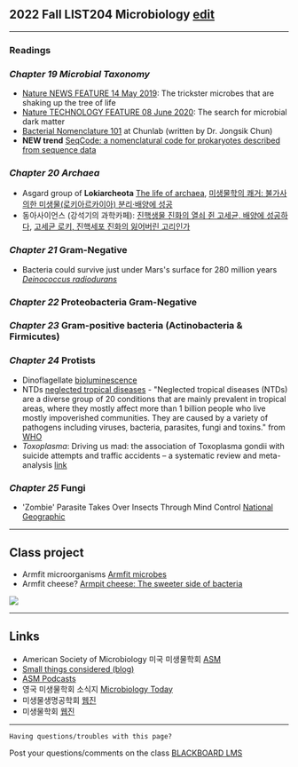 
## 2022 Fall LIST204 Microbiology [edit](https://github.com/igchoi/microbio-class)
---
### Readings

### _Chapter 19 Microbial Taxonomy_

* [Nature NEWS FEATURE 14 May 2019](https://www.nature.com/articles/d41586-019-01496-w): The trickster microbes that are shaking up the tree of life
* [Nature TECHNOLOGY FEATURE 08 June 2020](https://www.nature.com/articles/d41586-020-01684-z): The search for microbial dark matter
* [Bacterial Nomenclature 101](https://help.ezbiocloud.net/bacterial-nomenclature-101-and-how-to-describe-new-species/) at Chunlab (written by Dr. Jongsik Chun)
* __NEW trend__ [SeqCode: a nomenclatural code for prokaryotes described from sequence data](https://www.nature.com/articles/s41564-022-01214-9)

### _Chapter 20 Archaea_

* Asgard group of __Lokiarcheota__ [The life of archaea](https://www.nature.com/articles/d41586-020-00087-4), [미생물학의 쾌거: 불가사의한 미생물(로키아르카이아) 분리·배양에 성공](https://www.ibric.org/myboard/read.php?id=307839&Board=news)
* 동아사이언스 (강석기의 과학카페): [진핵생물 진화의 열쇠 쥔 고세균, 배양에 성공하다](https://www.dongascience.com/news.php?idx=30788), [고세균 로키, 진핵세포 진화의 잃어버린 고리인가](https://www.dongascience.com/news.php?idx=6896)


### _Chapter 21_ Gram-Negative

* Bacteria could survive just under Mars's surface for 280 million years [_Deinococcus radiodurans_](https://www.newscientist.com/article/2344099-bacteria-could-survive-just-under-marss-surface-for-280-million-years)

### _Chapter 22_ Proteobacteria Gram-Negative

### _Chapter 23_ Gram-positive bacteria (Actinobacteria & Firmicutes)

### _Chapter 24_ Protists
* Dinoflagellate [bioluminescence](https://www.youtube.com/watch?v=7tPKqeN2qos)
* NTDs [neglected tropical diseases](https://www.cdc.gov/globalhealth/ntd/diseases/index.html) - "Neglected tropical diseases (NTDs) are a diverse group of 20 conditions that are mainly prevalent in tropical areas, where they mostly affect more than 1 billion people who live mostly impoverished communities. They are caused by a variety of pathogens including viruses, bacteria, parasites, fungi and toxins." from [WHO](https://www.who.int/news-room/questions-and-answers/item/neglected-tropical-diseases)
* _Toxoplasma_: Driving us mad: the association of Toxoplasma gondii with suicide attempts and traffic accidents – a systematic review and meta-analysis [link](https://www.cambridge.org/core/journals/psychological-medicine/article/driving-us-mad-the-association-of-toxoplasma-gondii-with-suicide-attempts-and-traffic-accidents-a-systematic-review-and-metaanalysis/70570A7C590118DD547C6182802FF606)

### _Chapter 25_ Fungi
* 'Zombie' Parasite Takes Over Insects Through Mind Control [National Geographic](https://www.youtube.com/watch?v=vijGdWn5-h8)

---
## Class project
* Armfit microorganisms [Armfit microbes](http://robdunnlab.com/projects/armpit-microbes/)
* Armfit cheese? [Armpit cheese: The sweeter side of bacteria](https://www.newscientist.com/article/mg22029482-000-armpit-cheese-the-sweeter-side-of-bacteria/)
<img src="https://www.cell.com/cms/attachment/2007952068/2030507060/gr3.jpg">

---
## Links

* American Society of Microbiology 미국 미생물학회 [ASM](https://www.asm.org)
* [Small things considered (blog)](https://schaechter.asmblog.org/)
* [ASM Podcasts](https://www.asm.org/podcasts)
* 영국 미생물학회 소식지 [Microbiology Today](https://microbiologysociety.org/publication/current-issue/)
* 미생물생명공학회 [웹진](http://www.e-bioindustry.or.kr/index.html)
* 미생물학회 [웹진](http://www.msk.or.kr/webzine/201906/index.html)

---
```
Having questions/troubles with this page?
```
Post your questions/comments on the class [BLACKBOARD LMS](https://kulms.korea.ac.kr)
